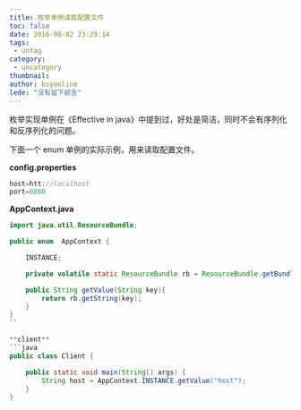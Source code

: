 ```yaml
---
title: 枚举单例读取配置文件
toc: false
date: 2016-08-02 23:29:14
tags:
 - untag
category: 
 - uncategory
thumbnail: 
author: bsyonline
lede: "没有留下前言"
---
```


枚举实现单例在《Effective in java》中提到过，好处是简洁，同时不会有序列化和反序列化的问题。
<!--more-->
下面一个 enum 单例的实际示例，用来读取配置文件。

**config.properties**
```java
host=htt://localhost
port=8080
```

**AppContext.java**
```java
import java.util.ResourceBundle;

public enum  AppContext {

    INSTANCE;

    private volatile static ResourceBundle rb = ResourceBundle.getBundle("config");

    public String getValue(String key){
        return rb.getString(key);
    }
}
``

**client**
​```java
public class Client {

    public static void main(String[] args) {
        String host = AppContext.INSTANCE.getValue("host");
    }
}
```
